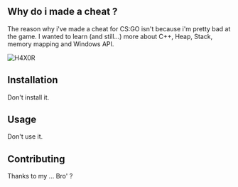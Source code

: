 ## Why do i made a cheat ?

The reason why i've made a cheat for CS:GO isn't because i'm pretty bad at the game.
I wanted to learn (and still...) more about C++, Heap, Stack, memory mapping and Windows API.

![H4X0R](https://i.imgur.com/AEfCSHT.jpg)

## Installation

Don't install it.

## Usage

Don't use it.

## Contributing
Thanks to my ... Bro' ?
